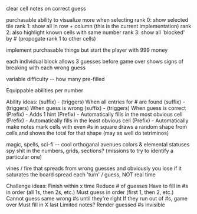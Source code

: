 clear cell notes on correct guess

purchasable ability to visualize more when selecting
    rank 0: show selected tile
    rank 1: show all in row + column (this is the current implementation)
    rank 2: also highlight known cells with same number
    rank 3: show all 'blocked' by # (propogate rank 1 to other cells)

implement purchasable things but start the player with 999 money

each individual block allows 3 guesses
    before game over
    shows  signs of breaking with each wrong guess

variable difficulty -- how many pre-filled

Equippable abilities per number

Ability ideas:
(suffix) - (triggers) When all entries for # are found
(suffix) - (triggers) When guess is wrong
(suffix) - (triggers) When guess is correct
(Prefix) - Adds 1 hint
(Prefix) - Automatically fills in the most obvious cell
(Prefix) - Automatically fills in the least obvious cell
(Prefix) - Automatically make notes
mark cells with even #s in square
draws a random shape from cells and shows the total for that shape (may as well do tetriminos)
$$$$

magic, spells, sci-fi -- cool orthoganal avenues
colors & elemental statuses
spy shit in the numbers, grids, sections? (missions to try to identify a particular one)

vines / fire that spreads from wrong guesses
    and obviously you lose if it saturates the board
    spread each 'turn' / guess, NOT real time

Challenge ideas:
Finish within x time
Reduce # of guesses
Have to fill in #s in order (all 1s, then 2s, etc.)
Must guess in order (first 1, then 2, etc.) 
Cannot guess same wrong #s until they're right 
    If they run out of #s, game over
Must fill in X last
Limited notes?
Render guessed #s invisible
